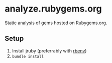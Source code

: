 analyze.rubygems.org
================

Static analysis of gems hosted on Rubygems.org.

## Setup
1. Install jruby (preferrably with [rbenv](https://github.com/sstephenson/rbenv))
2. `bundle install`
